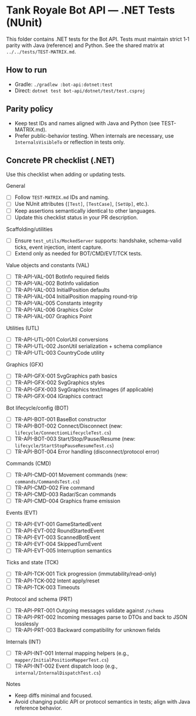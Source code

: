 # Tank Royale Bot API — .NET Tests (NUnit)

This folder contains .NET tests for the Bot API. Tests must maintain strict 1‑1 parity with Java (reference) and Python.
See the shared matrix at `../../tests/TEST-MATRIX.md`.

## How to run

- Gradle: `./gradlew :bot-api:dotnet:test`
- Direct: `dotnet test bot-api/dotnet/test/test.csproj`

## Parity policy

- Keep test IDs and names aligned with Java and Python (see TEST-MATRIX.md).
- Prefer public-behavior testing. When internals are necessary, use `InternalsVisibleTo` or reflection in tests only.

## Concrete PR checklist (.NET)

Use this checklist when adding or updating tests.

General

- [ ] Follow `TEST-MATRIX.md` IDs and naming.
- [ ] Use NUnit attributes (`[Test]`, `[TestCase]`, `[SetUp]`, etc.).
- [ ] Keep assertions semantically identical to other languages.
- [ ] Update this checklist status in your PR description.

Scaffolding/utilities

- [ ] Ensure `test_utils/MockedServer` supports: handshake, schema-valid ticks, event injection, intent capture.
- [ ] Extend only as needed for BOT/CMD/EVT/TCK tests.

Value objects and constants (VAL)

- [ ] TR-API-VAL-001 BotInfo required fields
- [ ] TR-API-VAL-002 BotInfo validation
- [ ] TR-API-VAL-003 InitialPosition defaults
- [ ] TR-API-VAL-004 InitialPosition mapping round-trip
- [ ] TR-API-VAL-005 Constants integrity
- [ ] TR-API-VAL-006 Graphics Color
- [ ] TR-API-VAL-007 Graphics Point

Utilities (UTL)

- [ ] TR-API-UTL-001 ColorUtil conversions
- [ ] TR-API-UTL-002 JsonUtil serialization + schema compliance
- [ ] TR-API-UTL-003 CountryCode utility

Graphics (GFX)

- [ ] TR-API-GFX-001 SvgGraphics path basics
- [ ] TR-API-GFX-002 SvgGraphics styles
- [ ] TR-API-GFX-003 SvgGraphics text/images (if applicable)
- [ ] TR-API-GFX-004 IGraphics contract

Bot lifecycle/config (BOT)

- [ ] TR-API-BOT-001 BaseBot constructor
- [ ] TR-API-BOT-002 Connect/Disconnect (new: `lifecycle/ConnectionLifecycleTest.cs`)
- [ ] TR-API-BOT-003 Start/Stop/Pause/Resume (new: `lifecycle/StartStopPauseResumeTest.cs`)
- [ ] TR-API-BOT-004 Error handling (disconnect/protocol error)

Commands (CMD)

- [ ] TR-API-CMD-001 Movement commands (new: `commands/CommandsTest.cs`)
- [ ] TR-API-CMD-002 Fire command
- [ ] TR-API-CMD-003 Radar/Scan commands
- [ ] TR-API-CMD-004 Graphics frame emission

Events (EVT)

- [ ] TR-API-EVT-001 GameStartedEvent
- [ ] TR-API-EVT-002 RoundStartedEvent
- [ ] TR-API-EVT-003 ScannedBotEvent
- [ ] TR-API-EVT-004 SkippedTurnEvent
- [ ] TR-API-EVT-005 Interruption semantics

Ticks and state (TCK)

- [ ] TR-API-TCK-001 Tick progression (immutability/read-only)
- [ ] TR-API-TCK-002 Intent apply/reset
- [ ] TR-API-TCK-003 Timeouts

Protocol and schema (PRT)

- [ ] TR-API-PRT-001 Outgoing messages validate against `/schema`
- [ ] TR-API-PRT-002 Incoming messages parse to DTOs and back to JSON losslessly
- [ ] TR-API-PRT-003 Backward compatibility for unknown fields

Internals (INT)

- [ ] TR-API-INT-001 Internal mapping helpers (e.g., `mapper/InitialPositionMapperTest.cs`)
- [ ] TR-API-INT-002 Event dispatch loop (e.g., `internal/InternalDispatchTest.cs`)

Notes

- Keep diffs minimal and focused.
- Avoid changing public API or protocol semantics in tests; align with Java reference behavior.
